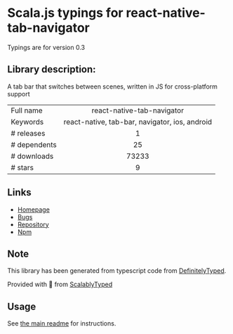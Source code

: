 
# Scala.js typings for react-native-tab-navigator

Typings are for version 0.3

## Library description:
A tab bar that switches between scenes, written in JS for cross-platform support

|                    |                 |
| ------------------ | :-------------: |
| Full name          | react-native-tab-navigator |
| Keywords           | react-native, tab-bar, navigator, ios, android |
| # releases         | 1 |
| # dependents       | 25 |
| # downloads        | 73233 |
| # stars            | 9 |

## Links
- [Homepage](https://github.com/exponentjs/react-native-tab-navigator#readme)
- [Bugs](https://github.com/exponentjs/react-native-tab-navigator/issues)
- [Repository](https://github.com/exponentjs/react-native-tab-navigator)
- [Npm](https://www.npmjs.com/package/react-native-tab-navigator)
    


## Note
This library has been generated from typescript code from [DefinitelyTyped](https://definitelytyped.org).

Provided with :purple_heart: from [ScalablyTyped](https://github.com/oyvindberg/ScalablyTyped)

## Usage
See [the main readme](../../readme.md) for instructions.


